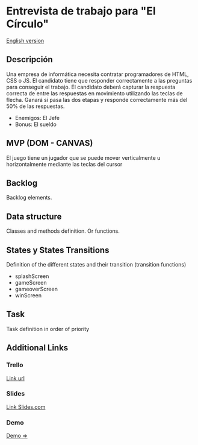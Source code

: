 # Entrevista de trabajo para "El Círculo"

[English version](README.md)


## Descripción
Una empresa de informática necesita contratar programadores de HTML, CSS o JS. 
El candidato tiene que responder correctamente a las preguntas para conseguir 
el trabajo. El candidato deberá capturar la respuesta correcta de entre las 
respuestas en movimiento utilizando las teclas de flecha. Ganará si pasa las 
dos etapas y responde correctamente más del 50% de las respuestas. 
- Enemigos: El Jefe
- Bonus: El sueldo


## MVP (DOM - CANVAS)
El juego tiene un jugador que se puede mover verticalmente u horizontalmente 
mediante las teclas del cursor


## Backlog
Backlog elements.


## Data structure
Classes and methods definition. Or functions.


## States y States Transitions
Definition of the different states and their transition (transition functions)

- splashScreen
- gameScreen
- gameoverScreen
- winScreen


## Task
Task definition in order of priority


## Additional Links


### Trello
[Link url](https://trello.com)


### Slides
[Link Slides.com](http://slides.com)

### Demo
[Demo => ](http://github.com)

